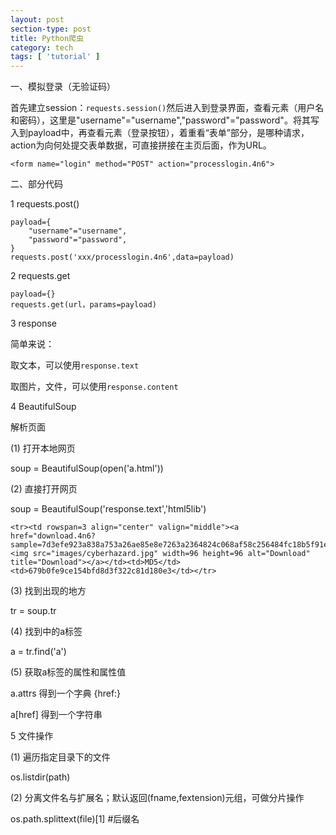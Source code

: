 ```yaml
---
layout: post
section-type: post
title: Python爬虫
category: tech
tags: [ 'tutorial' ]
---
```


一、模拟登录（无验证码）

首先建立session：```requests.session()```然后进入到登录界面，查看元素（用户名和密码），这里是"username"="username","password"="password"。将其写入到payload中，再查看元素（登录按钮），着重看“表单”部分，是哪种请求，action为向何处提交表单数据，可直接拼接在主页后面，作为URL。
```
<form name="login" method="POST" action="processlogin.4n6">
```
二、部分代码

1 requests.post()
```
payload={
	"username"="username",
	"password"="password",
}
requests.post('xxx/processlogin.4n6',data=payload)

```

2 requests.get
```
payload={}
requests.get(url，params=payload)
```
3 response 

简单来说：  

取文本，可以使用```response.text``` 

取图片，文件，可以使用```response.content```

4 BeautifulSoup

解析页面  

(1) 打开本地网页  

soup = BeautifulSoup(open('a.html'))  

(2) 直接打开网页  

soup = BeautifulSoup('response.text','html5lib')
```
<tr><td rowspan=3 align="center" valign="middle"><a href="download.4n6?sample=7d3efe923a838a753a26ae85e8e7263a2364824c068af58c256484fc18b5f91e"><img src="images/cyberhazard.jpg" width=96 height=96 alt="Download" title="Download"></a></td><td>MD5</td><td>679b0fe9ce154bfd8d3f322c81d180e3</td></tr>
```
(3) 找到出现<tr>的地方  

tr = soup.tr  

(4) 找到<tr>中的a标签  

a = tr.find('a')  

(5) 获取a标签的属性和属性值  

a.attrs 得到一个字典 {href:}  

a[href] 得到一个字符串  


5 文件操作

(1) 遍历指定目录下的文件  

os.listdir(path)  

(2) 分离文件名与扩展名；默认返回(fname,fextension)元组，可做分片操作  

os.path.splittext(file)[1] #后缀名  
